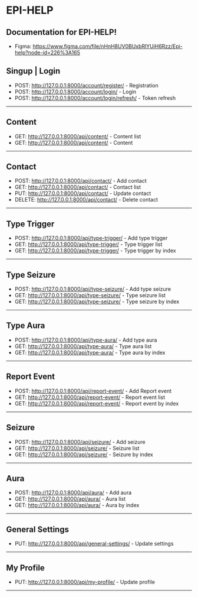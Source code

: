 # EPI-HELP


## Documentation for EPI-HELP!
+ Figma: https://www.figma.com/file/nHnH8UV0BUxbRlYUiH6Rzz/Epi-help?node-id=226%3A165

Singup | Login
--------------
* POST: http://127.0.0.1:8000/account/register/ - Registration
* POST: http://127.0.0.1:8000/account/login/ - Login
* POST: http://127.0.0.1:8000/account/login/refresh/ - Token refresh

--------------------------------------------------------------------

Content
-------
* GET: http://127.0.0.1:8000/api/content/ - Content list
* GET: http://127.0.0.1:8000/api/content/<id> - Content

--------------------------------------------------------

Contact
-------
* POST: http://127.0.0.1:8000/api/contact/ - Add contact
* GET: http://127.0.0.1:8000/api/contact/ - Contact list
* PUT: http://127.0.0.1:8000/api/contact/<id> - Update contact
* DELETE: http://127.0.0.1:8000/api/contact/<id> - Delete contact

------------------------------------------------------------------

Type Trigger
------------
* POST: http://127.0.0.1:8000/api/type-trigger/ - Add type trigger
* GET: http://127.0.0.1:8000/api/type-trigger/ - Type trigger list
* GET: http://127.0.0.1:8000/api/type-trigger/<id> - Type trigger by index

-----------------------------------------------------------------

Type Seizure
------------
* POST: http://127.0.0.1:8000/api/type-seizure/ - Add type seizure
* GET: http://127.0.0.1:8000/api/type-seizure/ - Type seizure list
* GET: http://127.0.0.1:8000/api/type-seizure/<id> - Type seizure by index

-----------------------------------------------------------------

Type Aura
---------
* POST: http://127.0.0.1:8000/api/type-aura/ - Add type aura
* GET: http://127.0.0.1:8000/api/type-aura/ - Type aura list
* GET: http://127.0.0.1:8000/api/type-aura/<id> - Type aura by index

--------------------------------------------------------------------

Report Event
------------
* POST: http://127.0.0.1:8000/api/report-event/ - Add Report event
* GET: http://127.0.0.1:8000/api/report-event/ - Report event list
* GET: http://127.0.0.1:8000/api/report-event/<id> - Report event by index

-----------------------------------------------------------------

Seizure
------------
* POST: http://127.0.0.1:8000/api/seizure/ - Add seizure
* GET: http://127.0.0.1:8000/api/seizure/ - Seizure list
* GET: http://127.0.0.1:8000/api/seizure/<id> - Seizure by index

-----------------------------------------------------------------

Aura
---------
* POST: http://127.0.0.1:8000/api/aura/ - Add aura
* GET: http://127.0.0.1:8000/api/aura/ - Aura list
* GET: http://127.0.0.1:8000/api/aura/<id> - Aura by index

--------------------------------------------------------------------

General Settings
----------------
* PUT: http://127.0.0.1:8000/api/general-settings/ - Update settings

--------------------------------------------------------------------

My Profile
----------------
* PUT: http://127.0.0.1:8000/api/my-profile/ - Update profile

--------------------------------------------------------------------